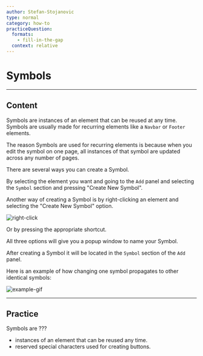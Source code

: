 ```yaml
---
author: Stefan-Stojanovic
type: normal
category: how-to
practiceQuestion:
  formats:
    - fill-in-the-gap
  context: relative
---
```


# Symbols


---

## Content

Symbols are instances of an element that can be reused at any time. Symbols are usually made for recurring elements like a `Navbar` or `Footer` elements.

The reason Symbols are used for recurring elements is because when you edit the symbol on one page, all instances of that symbol are updated across any number of pages.

There are several ways you can create a Symbol.

By selecting the element you want and going to the `Add` panel and selecting the `Symbol` section and pressing "Create New Symbol".

Another way of creating a Symbol is by right-clicking an element and selecting the "Create New Symbol" option.

![right-click](https://img.enkipro.com/715d883a1ae19312f8ad91e81072f488.png)

Or by pressing the appropriate shortcut.

All three options will give you a popup window to name your Symbol.

After creating a Symbol it will be located in the `Symbol` section of the `Add` panel.

Here is an example of how changing one symbol propagates to other identical symbols:

![example-gif](https://img.enkipro.com/f6eec6f636d18afe9d05896edb756ac7.gif)


---

## Practice

Symbols are ???

- instances of an element that can be reused any time.
- reserved special characters used for creating buttons.
